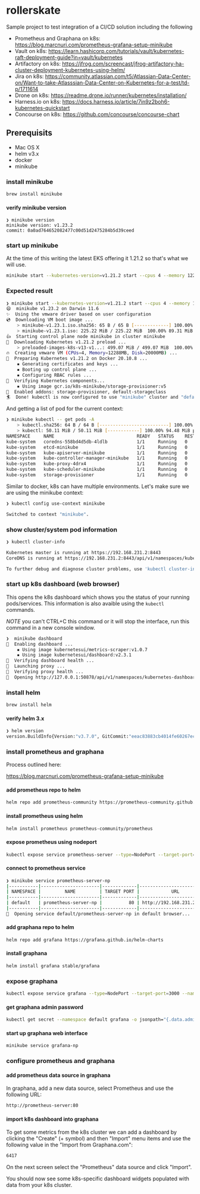 # rollerskate

Sample project to test integration of a CI/CD solution including the following

* Prometheus and Graphana on k8s: https://blog.marcnuri.com/prometheus-grafana-setup-minikube
* Vault on k8s: https://learn.hashicorp.com/tutorials/vault/kubernetes-raft-deployment-guide?in=vault/kubernetes
* Artifactory on k8s: https://jfrog.com/screencast/jfrog-artifactory-ha-cluster-deployment-kubernetes-using-helm/
* Jira on k8s: https://community.atlassian.com/t5/Atlassian-Data-Center-on/Want-to-take-Atlasssian-Data-Center-on-Kubernetes-for-a-test/td-p/1711614
* Drone on k8s: https://readme.drone.io/runner/kubernetes/installation/
* Harness.io on k8s: https://docs.harness.io/article/7in9z2boh6-kubernetes-quickstart
* Concourse on k8s: https://github.com/concourse/concourse-chart


## Prerequisits

* Mac OS X
* helm v3.x
* docker
* minikube

### install minikube

```bash
brew install minikube
```

#### verify minikube version

```
❯ minikube version
minikube version: v1.23.2
commit: 0a0ad764652082477c00d51d2475284b5d39ceed
```

### start up minikube

At the time of this writing the latest EKS offering it 1.21.2 so that's what we will use.

```bash
minikube start --kubernetes-version=v1.21.2 start --cpus 4 --memory 12288 --driver=vmware
```

### Expected result

```bash
❯ minikube start --kubernetes-version=v1.21.2 start --cpus 4 --memory 12288 --driver=vmware
😄  minikube v1.23.2 on Darwin 11.6
✨  Using the vmware driver based on user configuration
💿  Downloading VM boot image ...
    > minikube-v1.23.1.iso.sha256: 65 B / 65 B [-------------] 100.00% ? p/s 0s
    > minikube-v1.23.1.iso: 225.22 MiB / 225.22 MiB  100.00% 89.31 MiB p/s 2.7s
👍  Starting control plane node minikube in cluster minikube
💾  Downloading Kubernetes v1.21.2 preload ...
    > preloaded-images-k8s-v13-v1...: 499.07 MiB / 499.07 MiB  100.00% 82.01 Mi
🔥  Creating vmware VM (CPUs=4, Memory=12288MB, Disk=20000MB) ...
🐳  Preparing Kubernetes v1.21.2 on Docker 20.10.8 ...
    ▪ Generating certificates and keys ...
    ▪ Booting up control plane ...
    ▪ Configuring RBAC rules ...
🔎  Verifying Kubernetes components...
    ▪ Using image gcr.io/k8s-minikube/storage-provisioner:v5
🌟  Enabled addons: storage-provisioner, default-storageclass
🏄  Done! kubectl is now configured to use "minikube" cluster and "default" namespace by default
```

And getting a list of pod for the current context:

```bash
❯ minikube kubectl -- get pods -A
    > kubectl.sha256: 64 B / 64 B [--------------------------] 100.00% ? p/s 0s
    > kubectl: 50.11 MiB / 50.11 MiB [------------] 100.00% 94.48 MiB p/s 700ms
NAMESPACE     NAME                               READY   STATUS    RESTARTS   AGE
kube-system   coredns-558bd4d5db-4ldlb           1/1     Running   0          23m
kube-system   etcd-minikube                      1/1     Running   0          23m
kube-system   kube-apiserver-minikube            1/1     Running   0          23m
kube-system   kube-controller-manager-minikube   1/1     Running   0          23m
kube-system   kube-proxy-4drx4                   1/1     Running   0          23m
kube-system   kube-scheduler-minikube            1/1     Running   0          23m
kube-system   storage-provisioner                1/1     Running   0          23m
```

Similar to docker, k8s can have multiple environments. Let's make sure we are using the minikube context:

```bash
❯ kubectl config use-context minikube

Switched to context "minikube".
```

### show cluster/system pod information

```bash
❯ kubectl cluster-info

Kubernetes master is running at https://192.168.231.2:8443
CoreDNS is running at https://192.168.231.2:8443/api/v1/namespaces/kube-system/services/kube-dns:dns/proxy

To further debug and diagnose cluster problems, use 'kubectl cluster-info dump'.
```

### start up k8s dashboard (web browser)

This opens the k8s dashboard which shows you the status of your running pods/services. This information is also avaible using the `kubectl` commands.

*NOTE* you can't CTRL+C this command or it  will stop the interface, run this command in a new console window.

```bash
❯  minikube dashboard
🔌  Enabling dashboard ...
    ▪ Using image kubernetesui/metrics-scraper:v1.0.7
    ▪ Using image kubernetesui/dashboard:v2.3.1
🤔  Verifying dashboard health ...
🚀  Launching proxy ...
🤔  Verifying proxy health ...
🎉  Opening http://127.0.0.1:50878/api/v1/namespaces/kubernetes-dashboard/services/http:kubernetes-dashboard:/proxy/ in your default browser...
```

### install helm

```bash
brew install helm
```

#### verify helm 3.x

```bash
❯ helm version
version.BuildInfo{Version:"v3.7.0", GitCommit:"eeac83883cb4014fe60267ec6373570374ce770b", GitTreeState:"clean", GoVersion:"go1.17"}
```

### install prometheus and graphana

Process outlined here:

https://blog.marcnuri.com/prometheus-grafana-setup-minikube

#### add prometheus repo to helm

```bash
helm repo add prometheus-community https://prometheus-community.github.io/helm-charts
```

#### install prometheus using helm

```bash
helm install prometheus prometheus-community/prometheus
```

#### expose prometheus using nodeport

```bash
kubectl expose service prometheus-server --type=NodePort --target-port=9090 --name=prometheus-server-np
```

#### connect to prometheus service

```bash
❯ minikube service prometheus-server-np
|-----------|----------------------|-------------|----------------------------|
| NAMESPACE |         NAME         | TARGET PORT |            URL             |
|-----------|----------------------|-------------|----------------------------|
| default   | prometheus-server-np |          80 | http://192.168.231.2:31941 |
|-----------|----------------------|-------------|----------------------------|
🎉  Opening service default/prometheus-server-np in default browser...
```

#### add graphana repo to helm

```bash
helm repo add grafana https://grafana.github.io/helm-charts
```

#### install graphana

```bash
helm install grafana stable/grafana
```

### expose graphana

```bash
kubectl expose service grafana --type=NodePort --target-port=3000 --name=grafana-np
```

#### get graphana admin password

```bash
kubectl get secret --namespace default grafana -o jsonpath="{.data.admin-password}" | base64 --decode ; echo
```

#### start up graphana web interface

```bash
minikube service grafana-np
```

### configure prometheus and graphana

#### add prometheus data source in graphana

In graphana, add a new data source, select Prometheus and use the following URL:

```bash
http://prometheus-server:80
```

#### import k8s dashboard into graphana

To get some metrics from the k8s cluster we can add a dashboard by clicking the "Create" (+ symbol) and then "Import" menu items and use the following value in the "Import from Graphana.com":

```bash
6417
```

On the next screen select the "Prometheus" data source and click "Import".

You should now see some k8s-specific dashboard widgets populated with data from your k8s cluster.


